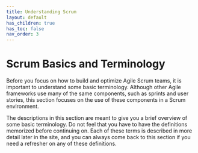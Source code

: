 ```yaml
---
title: Understanding Scrum
layout: default
has_children: true
has_toc: false
nav_order: 3
---
```


# Scrum Basics and Terminology

Before you focus on how to build and optimize Agile Scrum teams, it is important to understand some basic terminology. 
Although other Agile frameworks use many of the same components, such as sprints and user stories, this section focuses on the use of these components 
in a Scrum environment.

The descriptions in this section are meant to give you a brief overview of some basic terminology. Do not feel that you have to have the definitions 
memorized before continuing on. Each of these terms is described in more detail later in the site, and you can always come back to this section if 
you need a refresher on any of these definitions.
